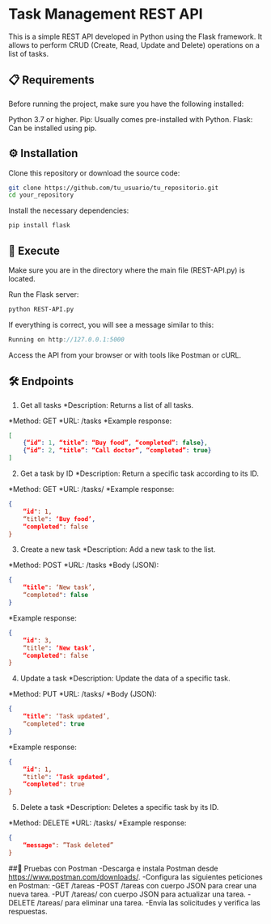 # Task Management REST API
This is a simple REST API developed in Python using the Flask framework. It allows to perform CRUD (Create, Read, Update and Delete) operations on a list of tasks.

## 📋 Requirements
Before running the project, make sure you have the following installed:

Python 3.7 or higher.
Pip: Usually comes pre-installed with Python.
Flask: Can be installed using pip.

## ⚙️ Installation
Clone this repository or download the source code:

```bash
git clone https://github.com/tu_usuario/tu_repositorio.git
cd your_repository
```
Install the necessary dependencies:
```bash
pip install flask
```

## 🚀 Execute
Make sure you are in the directory where the main file (REST-API.py) is located.

Run the Flask server:

```bash
python REST-API.py
```
If everything is correct, you will see a message similar to this:
```csharp
Running on http://127.0.0.1:5000
```
Access the API from your browser or with tools like Postman or cURL.

## 🛠️ Endpoints
1. Get all tasks
*Description: Returns a list of all tasks.

*Method: GET
*URL: /tasks
*Example response:

```json
[
    {“id”: 1, “title”: “Buy food”, “completed”: false},
    {“id”: 2, “title”: “Call doctor”, “completed”: true}
]
```
2. Get a task by ID
*Description: Return a specific task according to its ID.

*Method: GET
*URL: /tasks/<id>
*Example response:

```json
{
    “id": 1,
    “title": ‘Buy food’,
    “completed": false
}
```
3. Create a new task
*Description: Add a new task to the list.

*Method: POST
*URL: /tasks
*Body (JSON):
```json
{
    “title": ‘New task’,
    “completed": false
}
```
*Example response:

```json
{
    “id": 3,
    “title": ‘New task’,
    “completed": false
}
```
4. Update a task
*Description: Update the data of a specific task.

*Method: PUT
*URL: /tasks/<id>
*Body (JSON):
```json
{
    “title": ‘Task updated’,
    “completed": true
}
```
*Example response:

```json
{
    “id": 1,
    “title": ‘Task updated’,
    “completed": true
}
```
5. Delete a task
*Description: Deletes a specific task by its ID.

*Method: DELETE
*URL: /tasks/<id>
*Example response:

```json
{
    “message": ”Task deleted”
}
```
##🧪 Pruebas con Postman
-Descarga e instala Postman desde https://www.postman.com/downloads/.
-Configura las siguientes peticiones en Postman:
-GET /tareas
-POST /tareas con cuerpo JSON para crear una nueva tarea.
-PUT /tareas/<id> con cuerpo JSON para actualizar una tarea.
-DELETE /tareas/<id> para eliminar una tarea.
-Envía las solicitudes y verifica las respuestas.
